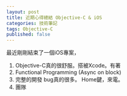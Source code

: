 ```yaml
---
layout: post
title: 近期心得總結 Objective-C & iOS
categories: 技術筆記
tags: Objective-C
published: false
---
```


最近剛剛結束了一個iOS專案，

1. Objective-C真的很舒服。搭被Xcode。有著
2. Functional Programming (Async on block)
3. 完整的開發 bug真的很多。 Home鍵，來電。
4. 團隊